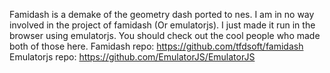 Famidash is a demake of the geometry dash ported to nes. I am in no way involved in the project of famidash (Or emulatorjs). I just made it run in the browser using emulatorjs. You should check out the cool people who made both of those here.
Famidash repo: https://github.com/tfdsoft/famidash
Emulatorjs repo: https://github.com/EmulatorJS/EmulatorJS
